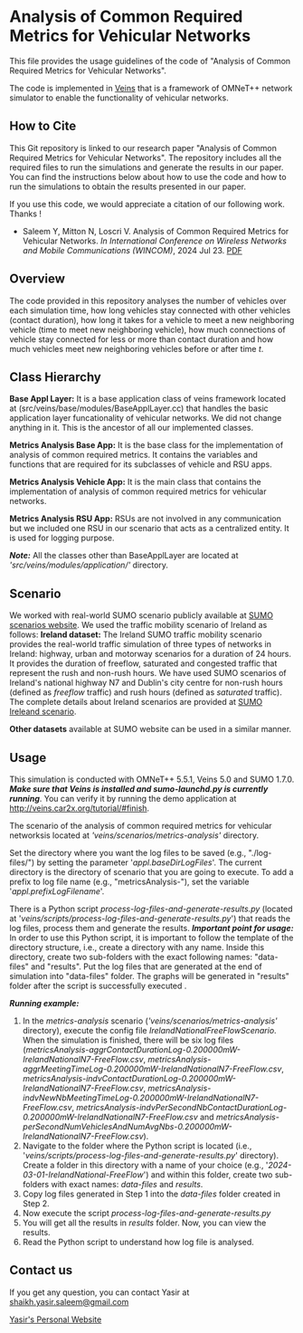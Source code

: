 # Analysis of Common Required Metrics for Vehicular Networks
This file provides the usage guidelines of the code of "Analysis of Common Required Metrics for Vehicular Networks". 

The code is implemented in [Veins](http://veins.car2x.org) that is a framework of OMNeT++ network simulator to enable the functionality of vehicular networks. 

## How to Cite

This Git repository is linked to our research paper "Analysis of Common Required Metrics for Vehicular Networks". The repository includes all the required files to run the simulations and generate the results in our paper. You can find the instructions below about how to use the code and how to run the simulations to obtain the results presented in our paper. 

If you use this code, we would appreciate a citation of our following work. Thanks !
- Saleem Y, Mitton N, Loscri V. Analysis of Common Required Metrics for Vehicular Networks. *In International Conference on Wireless Networks and Mobile Communications (WINCOM)*, 2024 Jul 23. [PDF](https://inria.hal.science/hal-04601484v1/document)

## Overview
The code provided in this repository analyses the number of vehicles over each simulation time, how long vehicles stay connected with other vehicles (contact duration), how long it takes for a vehicle to meet a new neighboring vehicle (time to meet new neighboring vehicle), how much connections of vehicle stay connected for less or more than contact duration and how much vehicles meet new neighboring vehicles before or after time *t*.  

## Class Hierarchy

**Base Appl Layer:** It is a base application class of veins framework located at (src/veins/base/modules/BaseApplLayer.cc) that handles the basic application layer funcationality of vehicular networks. We did not change anything in it. This is the ancestor of all our implemented classes. 

**Metrics Analysis Base App:** It is the base class for the implementation of analysis of common required metrics. It contains the variables and functions that are required for its subclasses of vehicle and RSU apps.  

**Metrics Analysis Vehicle App:** It is the main class that contains the implementation of analysis of common required metrics for vehicular networks. 
 
**Metrics Analysis RSU App:** RSUs are not involved in any communication but we included one RSU in our scenario that acts as a centralized entity. It is used for logging purpose.  

***Note:*** All the classes other than BaseApplLayer are located at *'src/veins/modules/application/'* directory.

## Scenario

We worked with real-world SUMO scenario publicly available at [SUMO scenarios website](https://sumo.dlr.de/docs/Data/Scenarios.html). We used the traffic mobility scenario of Ireland as follows:
**Ireland dataset:** The Ireland SUMO traffic mobility scenario provides the real-world traffic simulation of three types of networks in Ireland: highway, urban and motorway scenarios for a duration of 24 hours. It provides the duration of freeflow, saturated and congested traffic that represent the rush and non-rush hours.  We have used SUMO scenarios of Ireland's national highway N7 and Dublin's city centre for non-rush hours (defined as *freeflow* traffic) and rush hours (defined as *saturated* traffic). The complete details about Ireland scenarios are provided at [SUMO Ireleand scenario](https://github.com/maxime-gueriau/ITSC2020_CAV_impact).

**Other datasets** available at SUMO website can be used in a similar manner. 

## Usage
This simulation is conducted with OMNeT++ 5.5.1, Veins 5.0 and SUMO 1.7.0.
***Make sure that Veins is installed and sumo-launchd.py is currently running***. You can verify it by running the demo application at http://veins.car2x.org/tutorial/#finish.

The scenario of the analysis of common required metrics for vehicular networksis located at *'veins/scenarios/metrics-analysis'* directory. 

Set the directory where you want the log files to be saved (e.g., "./log-files/") by setting the parameter '*appl.baseDirLogFiles*'. The current directory is the directory of scenario that you are going to execute. 
To add a prefix to log file name (e.g., "metricsAnalysis-"), set the variable '*appl.prefixLogFilename*'.

There is a Python script *process-log-files-and-generate-results.py* (located at  '*veins/scripts/process-log-files-and-generate-results.py*') that reads the log files, process them and generate the results. 
***Important point for usage:*** In order to use this Python script, it is important to follow the template of the directory structure, i.e., create a directory with any name. Inside this directory, create two sub-folders with the exact following names: "data-files" and "results". Put the log files that are generated at the end of simulation into "data-files" folder. The graphs will be generated in "results" folder after the script is successfully executed . 

***Running example:***
 1. In the *metrics-analysis* scenario (*'veins/scenarios/metrics-analysis'* directory), execute the config file *IrelandNationalFreeFlowScenario*. When the simulation is finished, there will be six log files (*metricsAnalysis-aggrContactDurationLog-0.200000mW-IrelandNationalN7-FreeFlow.csv*, *metricsAnalysis-aggrMeetingTimeLog-0.200000mW-IrelandNationalN7-FreeFlow.csv*, *metricsAnalysis-indvContactDurationLog-0.200000mW-IrelandNationalN7-FreeFlow.csv*, *metricsAnalysis-indvNewNbMeetingTimeLog-0.200000mW-IrelandNationalN7-FreeFlow.csv*, *metricsAnalysis-indvPerSecondNbContactDurationLog-0.200000mW-IrelandNationalN7-FreeFlow.csv* and *metricsAnalysis-perSecondNumVehiclesAndNumAvgNbs-0.200000mW-IrelandNationalN7-FreeFlow.csv*).
 2. Navigate to the folder where the Python script is located (i.e., '*veins/scripts/process-log-files-and-generate-results.py*' directory). Create a folder in this directory with a name of your choice (e.g., '*2024-03-01-IrelandNational-FreeFlow*') and within this folder, create two sub-folders with exact names: *data-files* and *results*. 
 3. Copy log files generated in Step 1 into the *data-files* folder created in Step 2. 
 4. Now execute the script *process-log-files-and-generate-results.py*
 5. You will get all the results in *results* folder. Now, you can view the results.  
 6. Read the Python script to understand how log file is analysed.
 
 ## Contact us
If you get any question, you can contact Yasir at shaikh.yasir.saleem@gmail.com

[Yasir's Personal Website](https://www.yasirsaleem.com)
